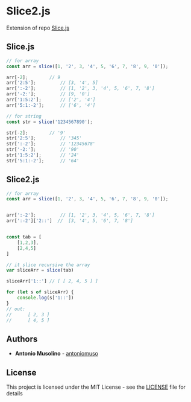 # Slice2.js
Extension of repo [Slice.js](https://github.com/hustcc/slice.js)

## Slice.js
```javascript
// for array
const arr = slice([1, '2', 3, '4', 5, '6', 7, '8', 9, '0']);

arr[-2];  		// 9
arr['2:5'];  		// [3, '4', 5]
arr[':-2'];  		// [1, '2', 3, '4', 5, '6', 7, '8']
arr['-2:'];  		// [9, '0']
arr['1:5:2'];  		// ['2', '4']
arr['5:1:-2'];  	// ['6', '4']

// for string
const str = slice('1234567890');

str[-2];  		// '9'
str['2:5'];  		// '345'
str[':-2'];  		// '12345678'
str['-2:'];  		// '90'
str['1:5:2'];  		// '24'
str['5:1:-2'];  	// '64'
```

## Slice2.js
```javascript
// for array
const arr = slice([1, '2', 3, '4', 5, '6', 7, '8', 9, '0']);


arr[':-2'];  		// [1, '2', 3, '4', 5, '6', 7, '8']
arr[':-2']['2::']  //  [3, '4', 5, '6', 7, '8']


const tab = [
    [1,2,3],
    [2,4,5]
]

// it slice recursive the array
var sliceArr = slice(tab) 

sliceArr['1::'] // [ [ 2, 4, 5 ] ]

for (let s of sliceArr) {
    console.log(s['1::']) 
} 
// out:
//      [ 2, 3 ]
//      [ 4, 5 ]

```


## Authors

* **Antonio Musolino** - [antoniomuso](https://github.com/antoniomuso)



## License

This project is licensed under the MIT License - see the [LICENSE](LICENSE) file for details